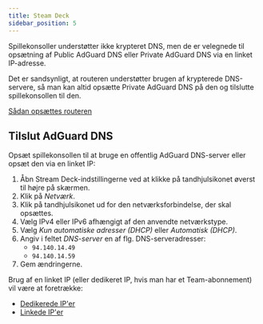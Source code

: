 ```yaml
---
title: Steam Deck
sidebar_position: 5
---
```


Spillekonsoller understøtter ikke krypteret DNS, men de er velegnede til opsætning af Public AdGuard DNS eller Private AdGuard DNS via en linket IP-adresse.

Det er sandsynligt, at routeren understøtter brugen af krypterede DNS-servere, så man kan altid opsætte Private AdGuard DNS på den og tilslutte spillekonsollen til den.

[Sådan opsættes routeren](/private-dns/connect-devices/routers/routers.md)

## Tilslut AdGuard DNS

Opsæt spillekonsollen til at bruge en offentlig AdGuard DNS-server eller opsæt den via en linket IP:

1. Åbn Stream Deck-indstillingerne ved at klikke på tandhjulsikonet øverst til højre på skærmen.
2. Klik på _Netværk_.
3. Klik på tandhjulsikonet ud for den netværksforbindelse, der skal opsættes.
4. Vælg IPv4 eller IPv6 afhængigt af den anvendte netværkstype.
5. Vælg _Kun automatiske adresser (DHCP)_ eller _Automatisk (DHCP)_.
6. Angiv i feltet _DNS-server_ en af flg. DNS-serveradresser:
    - `94.140.14.49`
    - `94.140.14.59`
7. Gem ændringerne.

Brug af en linket IP (eller dedikeret IP, hvis man har et Team-abonnement) vil være at foretrække:

 - [Dedikerede IP'er](/private-dns/connect-devices/other-options/dedicated-ip.md)
 - [Linkede IP'er](/private-dns/connect-devices/other-options/linked-ip.md)
